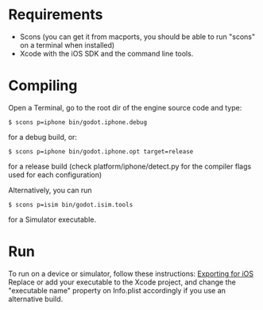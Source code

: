 # Requirements

*  Scons (you can get it from macports, you should be able to run "scons" on a terminal when installed)
*  Xcode with the iOS SDK and the command line tools.

# Compiling

Open a Terminal, go to the root dir of the engine source code and type:
```
$ scons p=iphone bin/godot.iphone.debug
```
for a debug build, or:
```
$ scons p=iphone bin/godot.iphone.opt target=release
```
for a release build (check platform/iphone/detect.py for the compiler flags used for each configuration)

Alternatively, you can run

```
$ scons p=isim bin/godot.isim.tools
```
for a Simulator executable.

# Run

To run on a device or simulator, follow these instructions: [Exporting for iOS](https://github.com/okamstudio/godot/wiki/export_ios)  
Replace or add your executable to the Xcode project, and change the "executable name" property on Info.plist accordingly if you use an alternative build.



